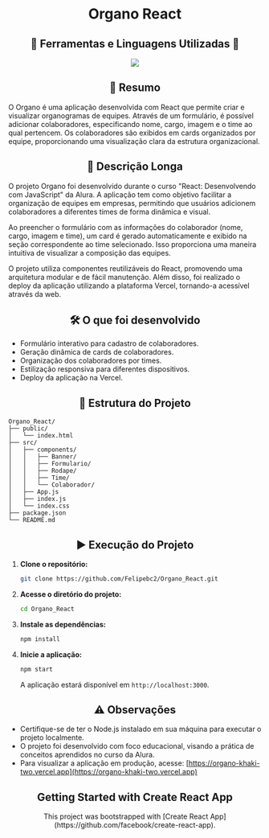 <div align="center">
  <h1>Organo React</h1>
</div>


<div align="center">
  <h2>🐍 Ferramentas e Linguagens Utilizadas 🐍</h2>
  <img src="https://skillicons.dev/icons?i=react,js,html,css,vercel" />
</div>

<div align="center">
  <h2>📝 Resumo</h2>
</div>

O Organo é uma aplicação desenvolvida com React que permite criar e visualizar organogramas de equipes. Através de um formulário, é possível adicionar colaboradores, especificando nome, cargo, imagem e o time ao qual pertencem. Os colaboradores são exibidos em cards organizados por equipe, proporcionando uma visualização clara da estrutura organizacional.

<div align="center">
  <h2>📄 Descrição Longa</h2>
</div>

O projeto Organo foi desenvolvido durante o curso "React: Desenvolvendo com JavaScript" da Alura. A aplicação tem como objetivo facilitar a organização de equipes em empresas, permitindo que usuários adicionem colaboradores a diferentes times de forma dinâmica e visual.

Ao preencher o formulário com as informações do colaborador (nome, cargo, imagem e time), um card é gerado automaticamente e exibido na seção correspondente ao time selecionado. Isso proporciona uma maneira intuitiva de visualizar a composição das equipes.

O projeto utiliza componentes reutilizáveis do React, promovendo uma arquitetura modular e de fácil manutenção. Além disso, foi realizado o deploy da aplicação utilizando a plataforma Vercel, tornando-a acessível através da web.

<div align="center">
  <h2>🛠️ O que foi desenvolvido</h2>
</div>

- Formulário interativo para cadastro de colaboradores.
- Geração dinâmica de cards de colaboradores.
- Organização dos colaboradores por times.
- Estilização responsiva para diferentes dispositivos.
- Deploy da aplicação na Vercel.

<div align="center">
  <h2>📁 Estrutura do Projeto</h2>
</div>

```
Organo_React/
├── public/
│   └── index.html
├── src/
│   ├── components/
│   │   ├── Banner/
│   │   ├── Formulario/
│   │   ├── Rodape/
│   │   ├── Time/
│   │   └── Colaborador/
│   ├── App.js
│   ├── index.js
│   └── index.css
├── package.json
└── README.md
```

<div align="center">
  <h2>▶️ Execução do Projeto</h2>
</div>

1. **Clone o repositório:**

   ```bash
   git clone https://github.com/Felipebc2/Organo_React.git
   ```

2. **Acesse o diretório do projeto:**

   ```bash
   cd Organo_React
   ```

3. **Instale as dependências:**

   ```bash
   npm install
   ```

4. **Inicie a aplicação:**

   ```bash
   npm start
   ```

   A aplicação estará disponível em `http://localhost:3000`.

<div align="center">
  <h2>⚠️ Observações</h2>
</div>

- Certifique-se de ter o Node.js instalado em sua máquina para executar o projeto localmente.
- O projeto foi desenvolvido com foco educacional, visando a prática de conceitos aprendidos no curso da Alura.
- Para visualizar a aplicação em produção, acesse: [https://organo-khaki-two.vercel.app](https://organo-khaki-two.vercel.app)

<div align="center">
  <h2>Getting Started with Create React App</h2>
  <p>This project was bootstrapped with [Create React App](https://github.com/facebook/create-react-app).</p>
</div>
